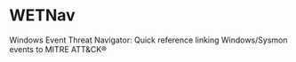 # WETNav
Windows Event Threat Navigator: Quick reference linking Windows/Sysmon events to MITRE ATT&amp;CK®

